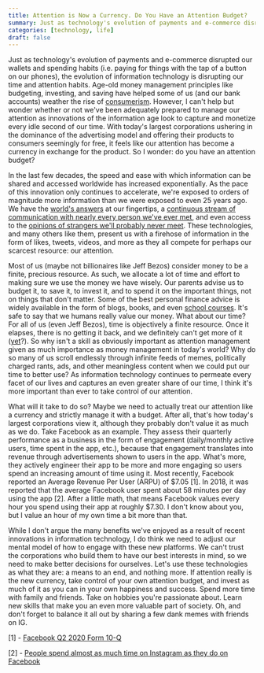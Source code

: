 ```yaml
---
title: Attention is Now a Currency. Do You Have an Attention Budget?
summary: Just as technology's evolution of payments and e-commerce disrupted our wallets and spending habits (think paying for things with the tap of a button on our phones), the evolution of information technology is disrupting our time and attention. Age-old money management principles like
categories: [technology, life]
draft: false
---
```


Just as technology's evolution of payments and e-commerce disrupted our wallets and spending habits (i.e. paying for things with the tap of a button on our phones), the evolution of information technology is disrupting our time and attention habits. Age-old money management principles like budgeting, investing, and saving have helped some of us (and our bank accounts) weather the rise of [consumerism](https://en.wikipedia.org/wiki/Consumerism). However, I can't help but wonder whether or not we've been adequately prepared to manage our attention as innovations of the information age look to capture and monetize every idle second of our time. With today's largest corporations ushering in the dominance of the advertising model and offering their products to consumers seemingly for free, it feels like our attention has become a currency in exchange for the product. So I wonder: do you have an attention budget?

In the last few decades, the speed and ease with which information can be shared and accessed worldwide has increased exponentially. As the pace of this innovation only continues to accelerate, we're exposed to orders of magnitude more information than we were exposed to even 25 years ago. We have the [world's answers](https://www.google.com/) at our fingertips, a [continuous stream of communication with nearly every person we've ever met](https://www.facebook.com/), and even access to the [opinions of strangers we'll probably never meet](https://twitter.com/). These technologies, and many others like them, present us with a firehose of information in the form of likes, tweets, videos, and more as they all compete for perhaps our scarcest resource: our attention.

Most of us (maybe not billionaires like Jeff Bezos) consider money to be a finite, precious resource. As such, we allocate a lot of time and effort to making sure we use the money we have wisely. Our parents advise us to budget it, to save it, to invest it, and to spend it on the important things, not on things that don't matter. Some of the best personal finance advice is widely available in the form of blogs, books, and even [school courses](https://cs007.blog/). It's safe to say that we humans really value our money. What about our time? For all of us (even Jeff Bezos), time is objectively a finite resource. Once it elapses, there is no getting it back, and we definitely can't get more of it ([yet](https://www.nature.com/articles/d41586-019-02638-w)?). So why isn't a skill as obviously important as attention management given as much importance as money management in today's world? Why do so many of us scroll endlessly through infinite feeds of memes, politically charged rants, ads, and other meaningless content when we could put our time to better use? As information technology continues to permeate every facet of our lives and captures an even greater share of our time, I think it's more important than ever to take control of our attention.

What will it take to do so? Maybe we need to actually treat our attention like a currency and strictly manage it with a budget. After all, that's how today's largest corporations view it, although they probably don't value it as much as we do. Take Facebook as an example. They assess their quarterly performance as a business in the form of engagement (daily/monthly active users, time spent in the app, etc.), because that engagement translates into revenue through advertisements shown to users in the app. What's more, they actively engineer their app to be more and more engaging so users spend an increasing amount of time using it. Most recently, Facebook reported an Average Revenue Per User (ARPU) of $7.05 [1]. In 2018, it was reported that the average Facebook user spent about 58 minutes per day using the app [2]. After a little math, that means Facebook values every hour you spend using their app at roughly $7.30. I don't know about you, but I value an hour of my own time a bit more than that.

While I don't argue the many benefits we've enjoyed as a result of recent innovations in information technology, I do think we need to adjust our mental model of how to engage with these new platforms. We can't trust the corporations who build them to have our best interests in mind, so we need to make better decisions for ourselves. Let's use these technologies as what they are: a means to an end, and nothing more. If attention really is the new currency, take control of your own attention budget, and invest as much of it as you can in your own happiness and success. Spend more time with family and friends. Take on hobbies you're passionate about. Learn new skills that make you an even more valuable part of society. Oh, and don't forget to balance it all out by sharing a few dank memes with friends on IG.



[1] - [Facebook Q2 2020 Form 10-Q](https://www.sec.gov/ix?doc=/Archives/edgar/data/1326801/000132680120000076/fb-06302020x10q.htm)

[2] - [People spend almost as much time on Instagram as they do on Facebook](https://www.vox.com/2018/6/25/17501224/instagram-facebook-snapchat-time-spent-growth-data)

